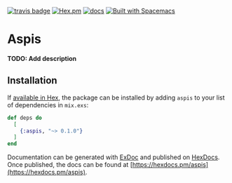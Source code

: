 [![travis badge](https://travis-ci.org/nietaki/aspis.svg?branch=master)](https://travis-ci.org/nietaki/aspis)
[![Hex.pm](https://img.shields.io/hexpm/v/aspis.svg)](https://hex.pm/packages/aspis) 
[![docs](https://img.shields.io/badge/docs-hexdocs-yellow.svg)](https://hexdocs.pm/aspis/) 
[![Built with Spacemacs](https://cdn.rawgit.com/syl20bnr/spacemacs/442d025779da2f62fc86c2082703697714db6514/assets/spacemacs-badge.svg)](http://spacemacs.org)
<!--[![Coverage Status](https://coveralls.io/repos/github/nietaki/aspis/badge.svg?branch=master)](https://coveralls.io/github/nietaki/aspis?branch=master)-->

# Aspis

**TODO: Add description**

## Installation

If [available in Hex](https://hex.pm/docs/publish), the package can be installed
by adding `aspis` to your list of dependencies in `mix.exs`:

```elixir
def deps do
  [
    {:aspis, "~> 0.1.0"}
  ]
end
```

Documentation can be generated with [ExDoc](https://github.com/elixir-lang/ex_doc)
and published on [HexDocs](https://hexdocs.pm). Once published, the docs can
be found at [https://hexdocs.pm/aspis](https://hexdocs.pm/aspis).

